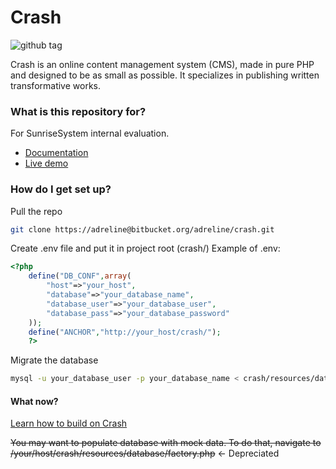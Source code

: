 # Crash #
![github tag](http://niecko.4suns.pl/crash/tag.svg)

Crash is an online content management system (CMS), made in pure PHP and designed to be as small as possible. It specializes in publishing written transformative works.

### What is this repository for? ###

For SunriseSystem internal evaluation.

* [Documentation](https://maddie-nie.atlassian.net/l/c/zEJqCSvo)
* [Live demo](http://niecko.4suns.pl/crash/)

### How do I get set up? ###
Pull the repo
```bash
git clone https://adreline@bitbucket.org/adreline/crash.git
```
Create .env file and put it in project root (crash/)
Example of .env:
```php
<?php
    define("DB_CONF",array(
        "host"=>"your_host",
        "database"=>"your_database_name",
        "database_user"=>"your_database_user",
        "database_pass"=>"your_database_password"
    ));
    define("ANCHOR","http://your_host/crash/");
    ?>
```
Migrate the database
```bash
mysql -u your_database_user -p your_database_name < crash/resources/database/migrate.sql
```
#### What now? #####
[Learn how to build on Crash](https://maddie-nie.atlassian.net/l/c/prTPb4iP)

~~You may want to populate database with mock data. To do that, navigate to /your/host/crash/resources/database/factory.php~~ <- Depreciated




